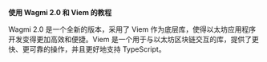 **使用 Wagmi 2.0 和 Viem 的教程**

Wagmi 2.0 是一个全新的版本，采用了 Viem 作为底层库，使得以太坊应用程序开发变得更加高效和便捷。Viem 是一个用于与以太坊区块链交互的库，提供了更快、更可靠的操作，并且更好地支持 TypeScript。
